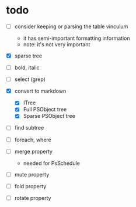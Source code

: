 # todo

- [ ] consider keeping or parsing the table vinculum
  - it has semi-important formatting information
  - note: it's not very important
- [x] sparse tree
- [ ] bold, italic
- [ ] select (grep)
- [x] convert to markdown
  - [x] ITree
  - [x] Full PSObject tree
  - [x] Sparse PSObject tree
- [ ] find subtree
- [ ] foreach, where
- [ ] merge property
  - needed for PsSchedule
- [ ] mute property
- [ ] fold property
- [ ] rotate property

